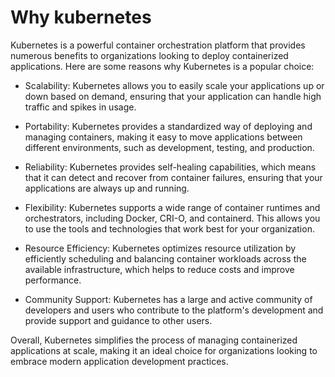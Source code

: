 # Why kubernetes
Kubernetes is a powerful container orchestration platform that provides numerous benefits to organizations looking to deploy containerized applications. Here are some reasons why Kubernetes is a popular choice:

* Scalability: Kubernetes allows you to easily scale your applications up or down based on demand, ensuring that your application can handle high traffic and spikes in usage.

* Portability: Kubernetes provides a standardized way of deploying and managing containers, making it easy to move applications between different environments, such as development, testing, and production.

* Reliability: Kubernetes provides self-healing capabilities, which means that it can detect and recover from container failures, ensuring that your applications are always up and running.

* Flexibility: Kubernetes supports a wide range of container runtimes and orchestrators, including Docker, CRI-O, and containerd. This allows you to use the tools and technologies that work best for your organization.

* Resource Efficiency: Kubernetes optimizes resource utilization by efficiently scheduling and balancing container workloads across the available infrastructure, which helps to reduce costs and improve performance.

* Community Support: Kubernetes has a large and active community of developers and users who contribute to the platform's development and provide support and guidance to other users.

Overall, Kubernetes simplifies the process of managing containerized applications at scale, making it an ideal choice for organizations looking to embrace modern application development practices.


